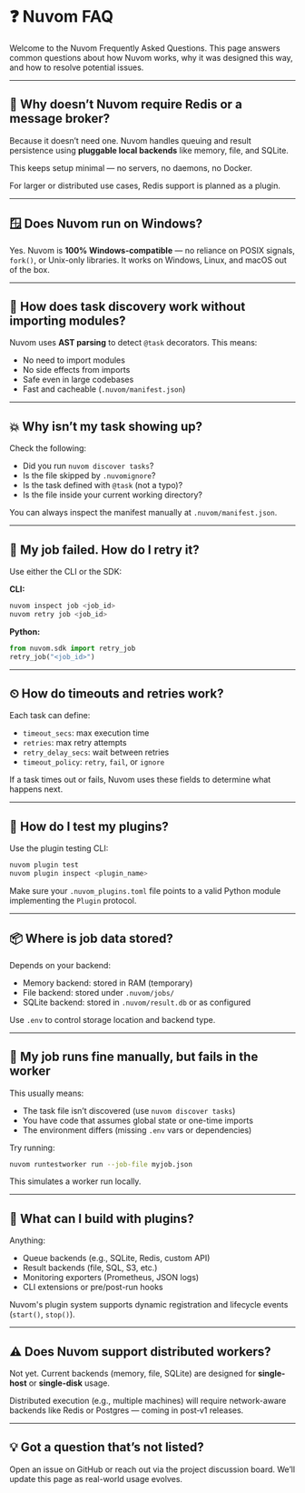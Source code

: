 # ❓ Nuvom FAQ

Welcome to the Nuvom Frequently Asked Questions. This page answers common questions about how Nuvom works, why it was designed this way, and how to resolve potential issues.

---

## 🔧 Why doesn’t Nuvom require Redis or a message broker?

Because it doesn’t need one. Nuvom handles queuing and result persistence using **pluggable local backends** like memory, file, and SQLite.

This keeps setup minimal — no servers, no daemons, no Docker.

For larger or distributed use cases, Redis support is planned as a plugin.

---

## 🪟 Does Nuvom run on Windows?

Yes. Nuvom is **100% Windows-compatible** — no reliance on POSIX signals, `fork()`, or Unix-only libraries. It works on Windows, Linux, and macOS out of the box.

---

## 🧠 How does task discovery work without importing modules?

Nuvom uses **AST parsing** to detect `@task` decorators. This means:

- No need to import modules
- No side effects from imports
- Safe even in large codebases
- Fast and cacheable (`.nuvom/manifest.json`)

---

## 💥 Why isn’t my task showing up?

Check the following:

- Did you run `nuvom discover tasks`?
- Is the file skipped by `.nuvomignore`?
- Is the task defined with `@task` (not a typo)?
- Is the file inside your current working directory?

You can always inspect the manifest manually at `.nuvom/manifest.json`.

---

## 🔁 My job failed. How do I retry it?

Use either the CLI or the SDK:

**CLI:**

```bash
nuvom inspect job <job_id>
nuvom retry job <job_id>
````

**Python:**

```python
from nuvom.sdk import retry_job
retry_job("<job_id>")
```

---

## ⏲ How do timeouts and retries work?

Each task can define:

- `timeout_secs`: max execution time
- `retries`: max retry attempts
- `retry_delay_secs`: wait between retries
- `timeout_policy`: `retry`, `fail`, or `ignore`

If a task times out or fails, Nuvom uses these fields to determine what happens next.

---

## 🧪 How do I test my plugins?

Use the plugin testing CLI:

```bash
nuvom plugin test
nuvom plugin inspect <plugin_name>
```

Make sure your `.nuvom_plugins.toml` file points to a valid Python module implementing the `Plugin` protocol.

---

## 📦 Where is job data stored?

Depends on your backend:

- Memory backend: stored in RAM (temporary)
- File backend: stored under `.nuvom/jobs/`
- SQLite backend: stored in `.nuvom/result.db` or as configured

Use `.env` to control storage location and backend type.

---

## 🚫 My job runs fine manually, but fails in the worker

This usually means:

- The task file isn’t discovered (use `nuvom discover tasks`)
- You have code that assumes global state or one-time imports
- The environment differs (missing `.env` vars or dependencies)

Try running:

```bash
nuvom runtestworker run --job-file myjob.json
```

This simulates a worker run locally.

---

## 🧩 What can I build with plugins?

Anything:

- Queue backends (e.g., SQLite, Redis, custom API)
- Result backends (file, SQL, S3, etc.)
- Monitoring exporters (Prometheus, JSON logs)
- CLI extensions or pre/post-run hooks

Nuvom's plugin system supports dynamic registration and lifecycle events (`start()`, `stop()`).

---

## ⚠️ Does Nuvom support distributed workers?

Not yet. Current backends (memory, file, SQLite) are designed for **single-host** or **single-disk** usage.

Distributed execution (e.g., multiple machines) will require network-aware backends like Redis or Postgres — coming in post‑v1 releases.

---

## 💡 Got a question that’s not listed?

Open an issue on GitHub or reach out via the project discussion board. We’ll update this page as real-world usage evolves.
